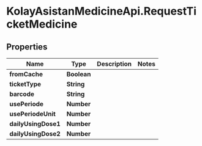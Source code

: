 # KolayAsistanMedicineApi.RequestTicketMedicine

## Properties

Name | Type | Description | Notes
------------ | ------------- | ------------- | -------------
**fromCache** | **Boolean** |  | 
**ticketType** | **String** |  | 
**barcode** | **String** |  | 
**usePeriode** | **Number** |  | 
**usePeriodeUnit** | **Number** |  | 
**dailyUsingDose1** | **Number** |  | 
**dailyUsingDose2** | **Number** |  | 


